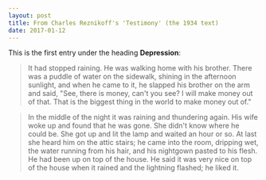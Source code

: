 ```yaml
---
layout: post
title: From Charles Reznikoff's 'Testimony' (the 1934 text)
date: 2017-01-12
---
```


This is the first entry under the heading **Depression**:

>It had stopped raining. He was walking home with his brother. There was a puddle of water on the sidewalk, shining in the afternoon sunlight, and when he came to it, he slapped his brother on the arm and said, "See, there is money, can't you see? I will make money out of that. That is the biggest thing in the world to make money out of."

>In the middle of the night it was raining and thundering again. His wife woke up and found that he was gone. She didn't know where he could be. She got up and lit the lamp and waited an hour or so. At last she heard him on the attic stairs; he came into the room, dripping wet, the water running from his hair, and his nightgown pasted to his flesh. He had been up on top of the house. He said it was very nice on top of the house when it rained and the lightning flashed; he liked it.

